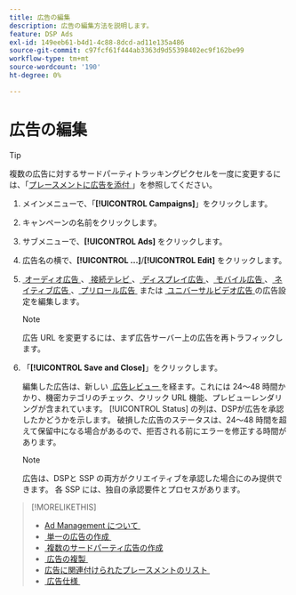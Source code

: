 ```yaml
---
title: 広告の編集
description: 広告の編集方法を説明します。
feature: DSP Ads
exl-id: 149eeb61-b4d1-4c88-8dcd-ad11e135a486
source-git-commit: c97fcf61f444ab3363d9d55398402ec9f162be99
workflow-type: tm+mt
source-wordcount: '190'
ht-degree: 0%

---
```


# 広告の編集

>[!TIP]
>
>複数の広告に対するサードパーティトラッキングピクセルを一度に変更するには、「[&#x200B; プレースメントに広告を添付 &#x200B;](/help/dsp/campaign-management/ads/ad-attach-to-placement.md)」を参照してください。

1. メインメニューで、「**[!UICONTROL Campaigns]**」をクリックします。

1. キャンペーンの名前をクリックします。

1. サブメニューで、**[!UICONTROL Ads]** をクリックします。

1. 広告名の横で、**[!UICONTROL ...]**/**[!UICONTROL Edit]** をクリックします。

1. [&#x200B; オーディオ広告 &#x200B;](ad-settings-audio.md)、[&#x200B; 接続テレビ &#x200B;](ad-settings-connected-tv.md)、[&#x200B; ディスプレイ広告 &#x200B;](ad-settings-display.md)、[&#x200B; モバイル広告 &#x200B;](ad-settings-mobile.md)、[&#x200B; ネイティブ広告 &#x200B;](ad-settings-native.md)、[&#x200B; プリロール広告 &#x200B;](ad-settings-pre-roll.md) または [&#x200B; ユニバーサルビデオ広告 &#x200B;](ad-settings-universal-video.md) の広告設定を編集します。

   >[!NOTE]
   >
   >広告 URL を変更するには、まず広告サーバー上の広告を再トラフィックします。

1. 「**[!UICONTROL Save and Close]**」をクリックします。

   編集した広告は、新しい [&#x200B; 広告レビュー &#x200B;](ad-about.md) を経ます。これには 24～48 時間かかり、機密カテゴリのチェック、クリック URL 機能、プレビューレンダリングが含まれています。 [!UICONTROL Status] の列は、DSPが広告を承認したかどうかを示します。 破損した広告のステータスは、24～48 時間を超えて保留中になる場合があるので、拒否される前にエラーを修正する時間があります。

   >[!NOTE]
   >
   >広告は、DSPと SSP の両方がクリエイティブを承認した場合にのみ提供できます。 各 SSP には、独自の承認要件とプロセスがあります。

>[!MORELIKETHIS]
>
>* [Ad Management について &#x200B;](ad-about.md)
>* [&#x200B; 単一の広告の作成 &#x200B;](ad-create.md)
>* [&#x200B; 複数のサードパーティ広告の作成 &#x200B;](ad-create-multiple.md)
>* [&#x200B; 広告の複製 &#x200B;](ad-duplicate.md)
>* [&#x200B; 広告に関連付けられたプレースメントのリスト &#x200B;](ad-list-placements.md)
>* [&#x200B; 広告仕様 &#x200B;](ad-specs.md)
